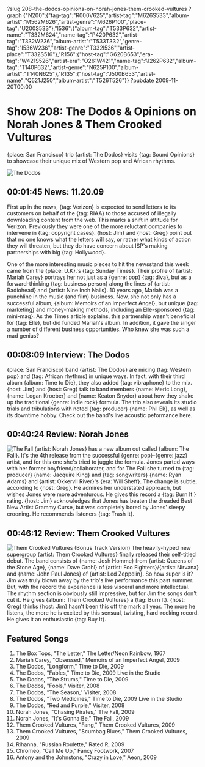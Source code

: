 ?slug 208-the-dodos-opinions-on-norah-jones-them-crooked-vultures
?graph {"N200":{"tag-tag":"R000V625","artist-tag":"M626S533","album-artist":"M562M626","artist-genre":"M626P100","place-tag":"U200S533"},"I536":{"album-tag":"T533P632","artist-name":"T332M624","name-tag":"P420P632","artist-tag":"T332W236","album-artist":"T533T332","genre-tag":"I536W236","artist-genre":"T332I536","artist-place":"T332S516"},"R156":{"host-tag":"G620B653","era-tag":"W421S526","artist-era":"O261W421","name-tag":"J262P632","album-tag":"T140P632","artist-genre":"N625P100","album-artist":"T140N625"},"R135":{"host-tag":"J500B653","artist-name":"Q521J250","album-artist":"T526T526"}}
?pubdate 2009-11-20T00:00

# Show 208: The Dodos & Opinions on Norah Jones & Them Crooked Vultures
{place: San Francisco} trio {artist: The Dodos} visits {tag: Sound Opinions} to showcase their unique mix of Western pop and African rhythms.

![The Dodos](http://static.soundopinions.org/images/2009/dodos.jpg)

## 00:01:45 News: 11.20.09
First up in the news, {tag: Verizon} is expected to send letters to its customers on behalf of the {tag: RIAA} to those accused of illegally downloading content from the web. This marks a shift in attitude for Verizon. Previously they were one of the more reluctant companies to intervene in {tag: copyright cases}. {host: Jim} and {host: Greg} point out that no one knows what the letters will say, or rather what kinds of action they will threaten, but they do have concern about ISP's making partnerships with big {tag: Hollywood}.

One of the more interesting music pieces to hit the newsstand this week came from the {place: U.K}.'s {tag: Sunday Times}. Their profile of {artist: Mariah Carey} portrays her not just as a {genre: pop} {tag: diva}, but as a forward-thinking {tag: business person} along the lines of {artist: Radiohead} and {artist: Nine Inch Nails}. 10 years ago, Mariah was a punchline in the music (and film) business. Now, she not only has a successful album, {album: Memoirs of an Imperfect Angel}, but unique {tag: marketing} and money-making methods, including an Elle-sponsored {tag: mini-mag}. As the Times article explains, this partnership wasn't beneficial for {tag: Elle}, but did funded Mariah's album. In addition, it gave the singer a number of different business opportunities. Who knew she was such a mad genius?

## 00:08:09 Interview: The Dodos
{place: San Francisco} band {artist: The Dodos} are mixing {tag: Western pop} and {tag: African rhythms} in unique ways. In fact, with their third album {album: Time to Die}, they also added {tag: vibraphone} to the mix. {host: Jim} and {host: Greg} talk to band members {name: Meric Long}, {name: Logan Kroeber} and {name: Keaton Snyder} about how they shake up the traditional {genre: indie rock} formula. The trio also reveals its studio trials and tribulations with noted {tag: producer} {name: Phil Ek}, as well as its downtime hobby. Check out the band's live acoustic peformance here.

## 00:40:24 Review: Norah Jones
![The Fall](https://upload.wikimedia.org/wikipedia/en/3/3c/The_Fall_by_Norah_Jones.png "1001750/721270402")
{artist: Norah Jones} has a new album out called {album: The Fall}. It's the 4th release from the successful {genre: pop}-{genre: jazz} artist, and for this one she's tried to juggle the formula. Jones parted ways with her former boyfriend/collaborater, and for The Fall she turned to {tag: producer} {name: Jacquire King} and {tag: songwriters} {name: Ryan Adams} and {artist: Okkervil River}'s {era: Will Sheff}. The change is subtle, according to {host: Greg}. He admires her understated approach, but wishes Jones were more adventurous. He gives this record a {tag: Burn It } rating. {host: Jim} acknowledges that Jones has beaten the dreaded Best New Artist Grammy Curse, but was completely bored by Jones' sleepy crooning. He recommends listeners {tag: Trash It}.

## 00:46:12 Review: Them Crooked Vultures
![Them Crooked Vultures (Bonus Track Version)](http://is4.mzstatic.com/image/thumb/Music/v4/8b/5b/ea/8b5bea91-f6b0-5255-9d38-3af2cec832ec/source/600x600bb.jpg "337312823/339399108")
The heavily-hyped new supergroup {artist: Them Crooked Vultures} finally released their self-titled debut. The band consists of {name: Josh Homme} from {artist: Queens of the Stone Age}, {name: Dave Grohl} of {artist: Foo Fighters}/{artist: Nirvana} and {name: John Paul Jones} of {artist: Led Zeppelin}. So how super is it? Jim was truly blown away by the trio's live performance this past summer. But, with the record the experience is less visceral and more intellectual. The rhythm section is obviously still impressive, but for Jim the songs don't cut it. He gives {album: Them Crooked Vultures} a {tag: Burn It}. {host: Greg} thinks {host: Jim} hasn't been this off the mark all year. The more he listens, the more he is excited by this sensual, twisting, hard-rocking record. He gives it an enthusiastic {tag: Buy It}.

## Featured Songs
1. The Box Tops, "The Letter," The Letter/Neon Rainbow, 1967
2. Mariah Carey, "Obsessed," Memoirs of an Imperfect Angel, 2009
3. The Dodos, "Longform," Time to Die, 2009
4. The Dodos, "Fables," Time to Die, 2009 Live in the Studio
5. The Dodos, "The Strums," Time to Die, 2009
6. The Dodos, "Fools," Visiter, 2008
7. The Dodos, "The Season," Visiter, 2008
8. The Dodos, "Two Medicines," Time to Die, 2009 Live in the Studio
9. The Dodos, "Red and Purple," Visiter, 2008
10. Norah Jones, "Chasing Pirates," The Fall, 2009
11. Norah Jones, "It's Gonna Be," The Fall, 2009
12. Them Crooked Vultures, "Fang," Them Crooked Vultures, 2009
13. Them Crooked Vultures, "Scumbag Blues," Them Crooked Vultures, 2009
14. Rihanna, "Russian Roulette," Rated R, 2009
15. Chromeo, "Call Me Up," Fancy Footwork, 2007
16. Antony and the Johnstons, "Crazy in Love," Aeon, 2009